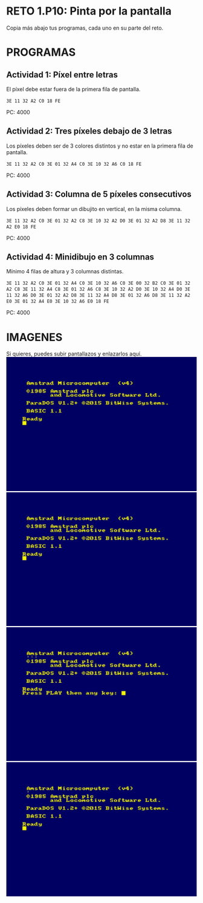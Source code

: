 # RETO 1.P10: Pinta por la pantalla
Copia más abajo tus programas, cada uno en su parte del reto.

# PROGRAMAS

## Actividad 1: Píxel entre letras
El píxel debe estar fuera de la primera fila de pantalla.
```
3E 11 32 A2 C0 18 FE
```
PC: 4000

## Actividad 2: Tres píxeles debajo de 3 letras
Los píxeles deben ser de 3 colores distintos y no estar en la primera fila de pantalla.
```
3E 11 32 A2 C0 3E 01 32 A4 C0 3E 10 32 A6 C0 18 FE
```
PC: 4000

## Actividad 3: Columna de 5 píxeles consecutivos
Los píxeles deben formar un dibujito en vertical, en la misma columna.
```
3E 11 32 A2 C0 3E 01 32 A2 C8 3E 10 32 A2 D0 3E 01 32 A2 D8 3E 11 32 A2 E0 18 FE
```
PC: 4000

## Actividad 4: Minidibujo en 3 columnas
Mínimo 4 filas de altura y 3 columnas distintas.
```
3E 11 32 A2 C0 3E 01 32 A4 C0 3E 10 32 A6 C0 3E 00 32 B2 C0 3E 01 32 A2 C8 3E 11 32 A4 C8 3E 01 32 A6 C8 3E 10 32 A2 D0 3E 10 32 A4 D0 3E 11 32 A6 D0 3E 01 32 A2 D8 3E 11 32 A4 D8 3E 01 32 A6 D8 3E 11 32 A2 E0 3E 01 32 A4 E0 3E 10 32 A6 E0 18 FE
```
PC: 4000

# IMAGENES
Si quieres, puedes subir pantallazos y enlazarlos aquí.
![Actividad 1](/RETO10.jpg)
![Actividad 2](/RETO101.jpg)
![Actividad 3](/RETO102.jpg)
![Actividad 4](/RETO103.jpg)

